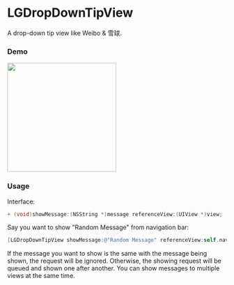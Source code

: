 # LGDropDownTipView
A drop-down tip view like Weibo & 雪球.

### Demo

<image src="https://cloud.githubusercontent.com/assets/3366713/9149747/59544d96-3dea-11e5-9a00-f98723c20603.gif" width=250 />

### Usage

Interface:
```objective-c
+ (void)showMessage:(NSString *)message referenceView:(UIView *)view;
```

Say you want to show "Random Message" from navigation bar:
```objective-c
[LGDropDownTipView showMessage:@"Random Message" referenceView:self.navigationController.navigationBar];
```

If the message you want to show is the same with the message being shown, the request will be ignored. Otherwise, the showing request will be queued and shown one after another. You can show messages to multiple views at the same time.
